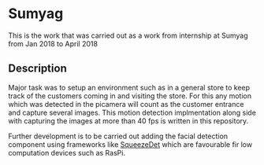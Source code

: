 # Sumyag
This is the work that was carried out as a work from internship at Sumyag from Jan 2018 to April 2018

## Description
Major task was to setup an environment such as in a general store to keep track of the customers coming in and visiting the store. For this any motion which was detected in the picamera will count as the customer entrance and capture several images. This motion detection implmentation along side with capturing the images at more than 40 fps is written in this repository. 

Further development is to be carried out adding the facial detection component using frameworks like [SqueezeDet](https://github.com/BichenWuUCB/squeezeDet) which are favourable fir low computation devices such as RasPi. 

